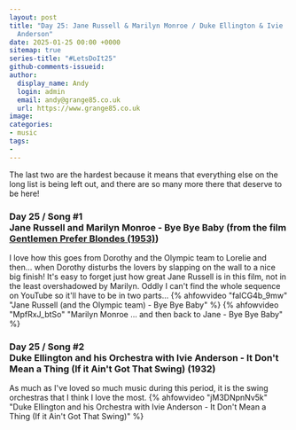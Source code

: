 ```yaml
---
layout: post
title: "Day 25: Jane Russell & Marilyn Monroe / Duke Ellington & Ivie
  Anderson"
date: 2025-01-25 00:00 +0000
sitemap: true
series-title: "#LetsDoIt25"
github-comments-issueid:
author:
  display_name: Andy
  login: admin
  email: andy@grange85.co.uk
  url: https://www.grange85.co.uk
image:
categories:
- music
tags:
-
---
```

The last two are the hardest because it means that everything else on the long list is being left out, and there are so many more there that deserve to be here!

### Day 25 / Song #1<br/>Jane Russell and Marilyn Monroe - Bye Bye Baby (from the film [Gentlemen Prefer Blondes (1953)](https://en.wikipedia.org/wiki/Gentlemen_Prefer_Blondes_(1953_film)))
I love how this goes from Dorothy and the Olympic team to Lorelie and then... when Dorothy disturbs the lovers by slapping on the wall to a nice big finish! It's easy to forget just how great Jane Russell is in this film, not in the least overshadowed by Marilyn. Oddly I can't find the whole sequence on YouTube so it'll have to be in two parts...
{% ahfowvideo "falCG4b_9mw" "Jane Russell (and the Olympic team) - Bye Bye Baby"  %}
{% ahfowvideo "MpfRxJ_btSo" "Marilyn Monroe ... and then back to Jane - Bye Bye Baby" %}


### Day 25 / Song #2<br/>Duke Ellington and his Orchestra with Ivie Anderson - It Don't Mean a Thing (If it Ain't Got That Swing) (1932)
As much as I've loved so much music during this period, it is the swing orchestras that I think I love the most. 
{% ahfowvideo "jM3DNpnNv5k" "Duke Ellington and his Orchestra with Ivie Anderson - It Don't Mean a Thing (If it Ain't Got That Swing)" %}


